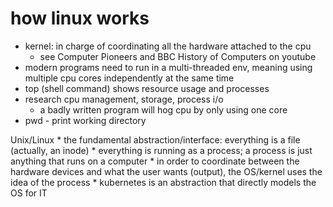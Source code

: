 # how linux works

* kernel: in charge of coordinating all the hardware attached to the cpu
    * see Computer Pioneers and BBC History of Computers on youtube
* modern programs need to run in a multi-threaded env, meaning using multiple cpu cores independently at the same time
* top (shell command) shows resource usage and processes
* research cpu management, storage, process i/o
    * a badly written program will hog cpu by only using one core
* pwd - print working directory

Unix/Linux 
    * the fundamental abstraction/interface: everything is a file (actually, an inode)
    * everything is running as a process; a process is just anything that runs on a computer
    * in order to coordinate between the hardware devices and what the user wants (output), the OS/kernel uses the idea of the process
    * kubernetes is an abstraction that directly models the OS for IT 
